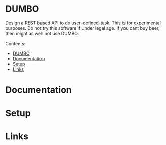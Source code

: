 # DUMBO
Design a REST based API to do user-defined-task. This is for experimental purposes. Do not try this software if under legal age. If you cant buy beer, then might as well not use DUMBO.

Contents:
- [DUMBO](#dumbo)
- [Documentation](#documentation)
- [Setup](#setup)
- [Links](#links)

# Documentation

# Setup

# Links
